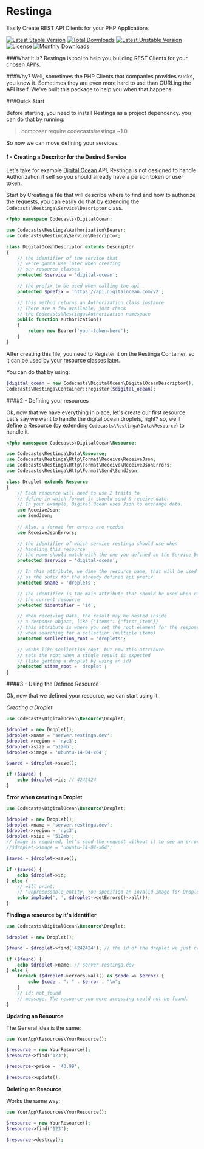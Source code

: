 # Restinga
Easily Create REST API Clients for your PHP Applications

[![Latest Stable Version](https://poser.pugx.org/codecasts/iugu/v/stable.svg)](https://packagist.org/packages/codecasts/restinga) [![Total Downloads](https://poser.pugx.org/codecasts/restinga/downloads.svg)](https://packagist.org/packages/codecasts/restinga) [![Latest Unstable Version](https://poser.pugx.org/codecasts/restinga/v/unstable.svg)](https://packagist.org/packages/codecasts/restinga) [![License](https://poser.pugx.org/codecasts/restinga/license.svg)](https://packagist.org/packages/codecasts/restinga) [![Monthly Downloads](https://poser.pugx.org/codecasts/restinga/d/monthly.png)](https://packagist.org/packages/codecasts/restinga)

###What it is?
Restinga is tool to help you building REST Clients for your chosen API's.

###Why?
Well, sometimes the PHP Clients that companies provides sucks, you know it. Sometimes they are even more hard to use than CURLing the API itself.
We've built this package to help you when that happens.

###Quick Start

Before starting, you need to install Restinga as a project dependency. you can do that by running:

> composer require codecasts/restinga ~1.0

So now we can move defining your services.

#### 1 - Creating a Descritor for the Desired Service

Let's take for example [Digital Ocean](https://www.digitalocean.com/?refcode=3fa7794b0116) API, Restinga is not designed to handle Authorization it self so you should already have a person token or user token.

Start by Creating a file that will describe where to find and how to authorize the requests, you can easily do that by extending the `Codecasts\Restinga\Service\Descriptor` class.

```php
<?php namespace Codecasts\DigitalOcean;

use Codecasts\Restinga\Authorization\Bearer;
use Codecasts\Restinga\Service\Descriptor;

class DigitalOceanDescriptor extends Descriptor
{
    // the identifier of the service that
    // we're gonna use later when creating
    // our resource classes
    protected $service = 'digital-ocean';

    // the prefix to be used when calling the api
    protected $prefix = 'https://api.digitalocean.com/v2';

    // this method returns an Authorization class instance
    // There are a few available, just check
    // the Codecasts\Restinga\Authorization namespace
    public function authorization()
    {
        return new Bearer('your-token-here');
    }
}
```

After creating this file, you need to Register it on the Restinga Container, so it can be used by your resource classes later.

You can do that by using:

```php
$digital_ocean = new Codecasts\DigitalOcean\DigitalOceanDescriptor();
Codecasts\Restinga\Container::register($digital_ocean);
```

####2 - Defining your resources

Ok, now that we have everything in place, let's create our first resource.
Let's say we want to handle the digital ocean droplets, right? so, we'll define a Resource (by extending `Codecasts\Restinga\Data\Resource`) to handle it.

```php
<?php namespace Codecasts\DigitalOcean\Resource;

use Codecasts\Restinga\Data\Resource;
use Codecasts\Restinga\Http\Format\Receive\ReceiveJson;
use Codecasts\Restinga\Http\Format\Receive\ReceiveJsonErrors;
use Codecasts\Restinga\Http\Format\Send\SendJson;

class Droplet extends Resource
{
    // Each resource will need to use 2 traits to
    // define in which format it should send & receive data.
    // In your example, Digital Ocean uses Json to exchange data.
    use ReceiveJson;
    use SendJson;
    
    // Also, a format for errors are needed
    use ReceiveJsonErrors;

    // the identifier of which service restinga should use when
    // handling this resource
    // the name should match with the one you defined on the Service Descriptor
    protected $service = 'digital-ocean';

    // In this attribute, we dine the resource name, that will be used
    // as the sufix for the already defined api prefix
    protected $name = 'droplets';

    // The identifier is the main attribute that should be used when calling the api for
    // the current resource
    protected $identifier = 'id';

    // When receiving Data, the result may be nested inside 
    // a response object, like {"items": {"first_item"}}
    // this attribute is where you set the root element for the response
    // when searching for a collection (multiple items)
    protected $collection_root = 'droplets';

    // works like $collection_root, but now this attribute
    // sets the root when a single result is expected
    // (like getting a droplet by using an id)
    protected $item_root = 'droplet';
}
```

####3 - Using the Defined Resource

Ok, now that we defined your resource, we can start using it.

*Creating a Droplet*

```php
use Codecasts\DigitalOcean\Resource\Droplet;

$droplet = new Droplet();
$droplet->name = 'server.restinga.dev';
$droplet->region = 'nyc3';
$droplet->size = '512mb';
$droplet->image = 'ubuntu-14-04-x64';

$saved = $droplet->save();

if ($saved) {
    echo $droplet->id; // 4242424
}
```
**Error when creating a Droplet**

```php
use Codecasts\DigitalOcean\Resource\Droplet;

$droplet = new Droplet();
$droplet->name = 'server.restinga.dev';
$droplet->region = 'nyc3';
$droplet->size = '512mb';
// Image is required, let's send the request without it to see an error happening
//$droplet->image = 'ubuntu-14-04-x64';

$saved = $droplet->save();

if ($saved) {
    echo $droplet->id;
} else {
    // will print:
    // "unprocessable_entity, You specified an invalid image for Droplet creation."
    echo implode(', ', $droplet->getErrors()->all()); 
}
```

**Finding a resource by it's identifier**

```php
use Codecasts\DigitalOcean\Resource\Droplet;

$droplet = new Droplet();

$found = $droplet->find('4242424'); // the id of the droplet we just created

if ($found) {
    echo $droplet->name; // server.restinga.dev
} else {
    foreach ($droplet->errors->all() as $code => $error) {
        echo $code . ": " . $error . "\n"; 
    }
    // id: not_found
    // message: The resource you were accessing could not be found.
}

```

**Updating an Resource**

The General idea is the same:

```php
use YourApp\Resources\YourResource();

$resource = new YourResource();
$resource->find('123');

$resource->price = '43.99';

$resource->update();
```

**Deleting an Resource**

Works the same way:

```php
use YourApp\Resources\YourResource();

$resource = new YourResource();
$resource->find('123');

$resource->destroy();
```
